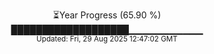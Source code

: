 <p align="center">
⏳Year Progress (65.90 %) <br>
███████████████████▁▁▁▁▁▁▁▁▁▁▁ <br>
<sub>Updated: Fri, 29 Aug 2025 12:47:02 GMT</sub>
</p>

